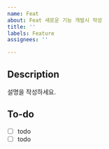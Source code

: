 ```yaml
---
name: Feat
about: Feat 새로운 기능 개발시 작성
title: ''
labels: Feature
assignees: ''

---
```


## Description
설명을 작성하세요.

## To-do
- [ ] todo
- [ ] todo
